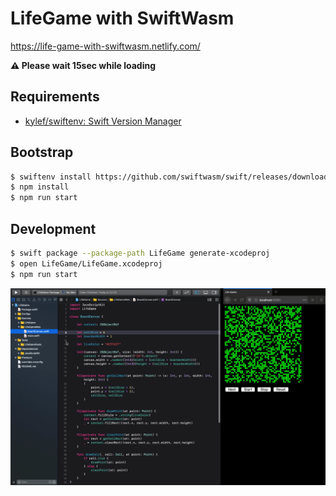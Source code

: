 # LifeGame with SwiftWasm

https://life-game-with-swiftwasm.netlify.com/

**:warning: Please wait 15sec while loading**

## Requirements

- [kylef/swiftenv: Swift Version Manager](https://github.com/kylef/swiftenv)

## Bootstrap

```sh
$ swiftenv install https://github.com/swiftwasm/swift/releases/download/swift-wasm-DEVELOPMENT-SNAPSHOT-2020-04-05-a/swift-wasm-DEVELOPMENT-SNAPSHOT-2020-04-05-a-osx.tar.gz
$ npm install
$ npm run start
```

## Development

```sh
$ swift package --package-path LifeGame generate-xcodeproj
$ open LifeGame/LifeGame.xcodeproj
$ npm run start
```

![](./assets/life-game-dev.gif)
